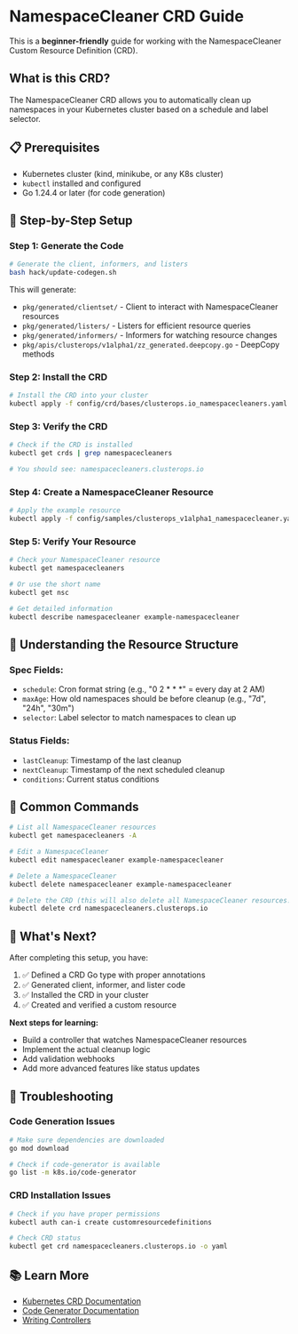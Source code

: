 # NamespaceCleaner CRD Guide

This is a **beginner-friendly** guide for working with the NamespaceCleaner Custom Resource Definition (CRD).

## What is this CRD?

The NamespaceCleaner CRD allows you to automatically clean up namespaces in your Kubernetes cluster based on a schedule and label selector.

## 📋 Prerequisites

- Kubernetes cluster (kind, minikube, or any K8s cluster)
- `kubectl` installed and configured
- Go 1.24.4 or later (for code generation)

## 🚀 Step-by-Step Setup

### Step 1: Generate the Code

```bash
# Generate the client, informers, and listers
bash hack/update-codegen.sh
```

This will generate:
- `pkg/generated/clientset/` - Client to interact with NamespaceCleaner resources
- `pkg/generated/listers/` - Listers for efficient resource queries
- `pkg/generated/informers/` - Informers for watching resource changes
- `pkg/apis/clusterops/v1alpha1/zz_generated.deepcopy.go` - DeepCopy methods

### Step 2: Install the CRD

```bash
# Install the CRD into your cluster
kubectl apply -f config/crd/bases/clusterops.io_namespacecleaners.yaml
```

### Step 3: Verify the CRD

```bash
# Check if the CRD is installed
kubectl get crds | grep namespacecleaners

# You should see: namespacecleaners.clusterops.io
```

### Step 4: Create a NamespaceCleaner Resource

```bash
# Apply the example resource
kubectl apply -f config/samples/clusterops_v1alpha1_namespacecleaner.yaml
```

### Step 5: Verify Your Resource

```bash
# Check your NamespaceCleaner resource
kubectl get namespacecleaners

# Or use the short name
kubectl get nsc

# Get detailed information
kubectl describe namespacecleaner example-namespacecleaner
```

## 📝 Understanding the Resource Structure

### Spec Fields:
- `schedule`: Cron format string (e.g., "0 2 * * *" = every day at 2 AM)
- `maxAge`: How old namespaces should be before cleanup (e.g., "7d", "24h", "30m")
- `selector`: Label selector to match namespaces to clean up

### Status Fields:
- `lastCleanup`: Timestamp of the last cleanup
- `nextCleanup`: Timestamp of the next scheduled cleanup
- `conditions`: Current status conditions

## 🔧 Common Commands

```bash
# List all NamespaceCleaner resources
kubectl get namespacecleaners -A

# Edit a NamespaceCleaner
kubectl edit namespacecleaner example-namespacecleaner

# Delete a NamespaceCleaner
kubectl delete namespacecleaner example-namespacecleaner

# Delete the CRD (this will also delete all NamespaceCleaner resources!)
kubectl delete crd namespacecleaners.clusterops.io
```

## 🎯 What's Next?

After completing this setup, you have:

1. ✅ Defined a CRD Go type with proper annotations
2. ✅ Generated client, informer, and lister code
3. ✅ Installed the CRD in your cluster
4. ✅ Created and verified a custom resource

**Next steps for learning:**
- Build a controller that watches NamespaceCleaner resources
- Implement the actual cleanup logic
- Add validation webhooks
- Add more advanced features like status updates

## 🐛 Troubleshooting

### Code Generation Issues
```bash
# Make sure dependencies are downloaded
go mod download

# Check if code-generator is available
go list -m k8s.io/code-generator
```

### CRD Installation Issues
```bash
# Check if you have proper permissions
kubectl auth can-i create customresourcedefinitions

# Check CRD status
kubectl get crd namespacecleaners.clusterops.io -o yaml
```

## 📚 Learn More

- [Kubernetes CRD Documentation](https://kubernetes.io/docs/concepts/extend-kubernetes/api-extension/custom-resources/)
- [Code Generator Documentation](https://github.com/kubernetes/code-generator)
- [Writing Controllers](https://book.kubebuilder.io/) 